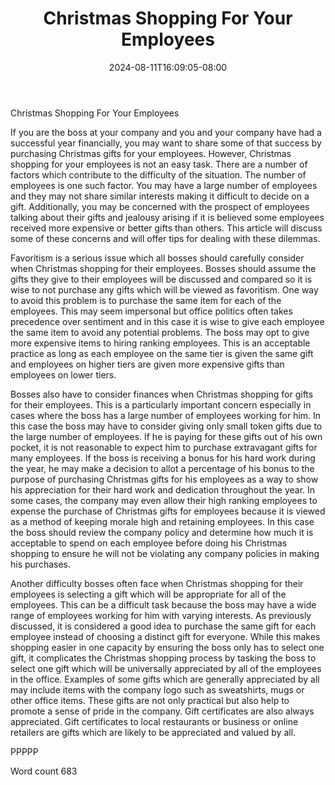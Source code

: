 ﻿---
title: "Christmas Shopping For Your Employees"
date: 2024-08-11T16:09:05-08:00
description: "Christmas Shopping Tips for Web Success"
featured_image: "/images/Christmas Shopping.jpg"
tags: ["Christmas Shopping"]
---

Christmas Shopping For Your Employees

If you are the boss at your company and you and your company have had a successful year financially, you may want to share some of that success by purchasing Christmas gifts for your employees. However, Christmas shopping for your employees is not an easy task. There are a number of factors which contribute to the difficulty of the situation. The number of employees is one such factor. You may have a large number of employees and they may not share similar interests making it difficult to decide on a gift. Additionally, you may be concerned with the prospect of employees talking about their gifts and jealousy arising if it is believed some employees received more expensive or better gifts than others. This article will discuss some of these concerns and will offer tips for dealing with these dilemmas. 

Favoritism is a serious issue which all bosses should carefully consider when Christmas shopping for their employees. Bosses should assume the gifts they give to their employees will be discussed and compared so it is wise to not purchase any gifts which will be viewed as favoritism. One way to avoid this problem is to purchase the same item for each of the employees. This may seem impersonal but office politics often takes precedence over sentiment and in this case it is wise to give each employee the same item to avoid any potential problems. The boss may opt to give more expensive items to hiring ranking employees. This is an acceptable practice as long as each employee on the same tier is given the same gift and employees on higher tiers are given more expensive gifts than employees on lower tiers. 

Bosses also have to consider finances when Christmas shopping for gifts for their employees. This is a particularly important concern especially in cases where the boss has a large number of employees working for him. In this case the boss may have to consider giving only small token gifts due to the large number of employees. If he is paying for these gifts out of his own pocket, it is not reasonable to expect him to purchase extravagant gifts for many employees. If the boss is receiving a bonus for his hard work during the year, he may make a decision to allot a percentage of his bonus to the purpose of purchasing Christmas gifts for his employees as a way to show his appreciation for their hard work and dedication throughout the year. In some cases, the company may even allow their high ranking employees to expense the purchase of Christmas gifts for employees because it is viewed as a method of keeping morale high and retaining employees. In this case the boss should review the company policy and determine how much it is acceptable to spend on each employee before doing his Christmas shopping to ensure he will not be violating any company policies in making his purchases.

Another difficulty bosses often face when Christmas shopping for their employees is selecting a gift which will be appropriate for all of the employees. This can be a difficult task because the boss may have a wide range of employees working for him with varying interests. As previously discussed, it is considered a good idea to purchase the same gift for each employee instead of choosing a distinct gift for everyone. While this makes shopping easier in one capacity by ensuring the boss only has to select one gift, it complicates the Christmas shopping process by tasking the boss to select one gift which will be universally appreciated by all of the employees in the office. Examples of some gifts which are generally appreciated by all may include items with the company logo such as sweatshirts, mugs or other office items. These gifts are not only practical but also help to promote a sense of pride in the company. Gift certificates are also always appreciated. Gift certificates to local restaurants or business or online retailers are gifts which are likely to be appreciated and valued by all. 

PPPPP

Word count 683

